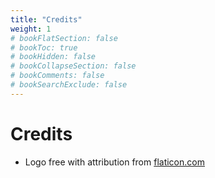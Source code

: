 ```yaml
---
title: "Credits"
weight: 1
# bookFlatSection: false
# bookToc: true
# bookHidden: false
# bookCollapseSection: false
# bookComments: false
# bookSearchExclude: false
---
```


# Credits

* Logo free with attribution from [flaticon.com](https://www.flaticon.com/free-icon/languages_3898082)
